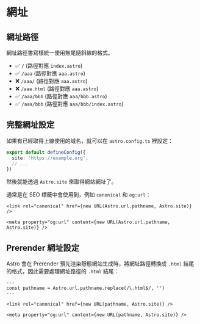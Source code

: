 # 網址

## 網址路徑

網址路徑書寫樣統一使用無尾隨斜線的格式。

* ✅ `/` (路徑對應 `index.astro`)
* ✅ `/aaa` (路徑對應 `aaa.astro`)
* ❌ `/aaa/` (路徑對應 `aaa.astro`)
* ❌ `/aaa.html` (路徑對應 `aaa.astro`)
* ✅ `/aaa/bbb` (路徑對應 `aaa/bbb.astro`)
* ✅ `/aaa/bbb` (路徑對應 `aaa/bbb/index.astro`)

## 完整網址設定

如果有已經取得上線使用的域名，就可以在 `astro.config.ts` 裡設定：

```ts
export default defineConfig({
  site: 'https://example.org',
  // ...
})
```

然後就能透過 `Astro.site` 來取得網站網址了。

通常是在 SEO 標籤中會使用到，例如 `canonical` 和 `og:url`：

```astro
<link rel="canonical" href={new URL(Astro.url.pathname, Astro.site)} />

<meta property="og:url" content={new URL(Astro.url.pathname, Astro.site)} />
```

## Prerender 網址設定

Astro 會在 Prerender 預先渲染靜態網站生成時，將網址路徑轉換成 `.html` 結尾的格式，因此需要處理網址路徑的 `.html` 結尾：

```astro
---
const pathname = Astro.url.pathname.replace(/\.html$/, '')
---

<link rel="canonical" href={new URL(pathname, Astro.site)} />

<meta property="og:url" content={new URL(pathname, Astro.site)} />
```
